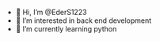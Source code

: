 - 👋 Hi, I’m @EderS1223
- 👀 I’m interested in back end development
- 🌱 I’m currently learning python
